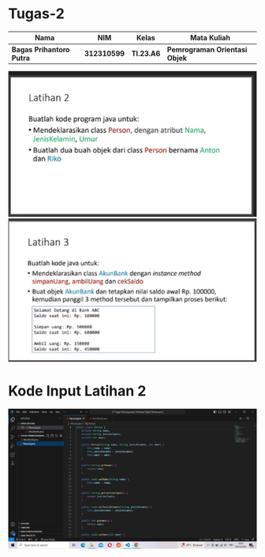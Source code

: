 # Tugas-2

|Nama|NIM|Kelas|Mata Kuliah|
|----|---|-----|------|
|**Bagas Prihantoro Putra**|**312310599**|**TI.23.A6**|**Pemrograman Orientasi Objek**|

![gambar](Screenshot/SoalLatihan2.png)
![gambar](Screenshot/SoalLatihan3.png)

# Kode Input Latihan 2
![gambar](Screenshot/KodeInputLatihan2.png)
   
